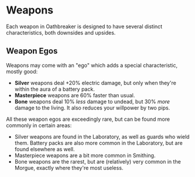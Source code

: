 # Weapons

Each weapon in Oathbreaker is designed to have several distinct characteristics,
both downsides and upsides.

## Weapon Egos

Weapons may come with an "ego" which adds a special characteristic, mostly good:

- **Silver** weapons deal +20% electric damage, but only when they're within the
  aura of a battery pack.
- **Masterpiece** weapons are 60% faster than usual.
- **Bone** weapons deal 10% *less* damage to undead, but 30% *more* damage to
  the living. It also reduces your willpower by two pips.

All these weapon egos are exceedingly rare, but can be found more commonly in
certain areas:
- Silver weapons are found in the Laboratory, as well as guards who wield them.
  Battery packs are also more common in the Laboratory, but are found elsewhere
  as well.
- Masterpiece weapons are a bit more common in Smithing.
- Bone weapons are the rarest, but are (relatively) very common in the Morgue,
  exactly where they're most useless.
